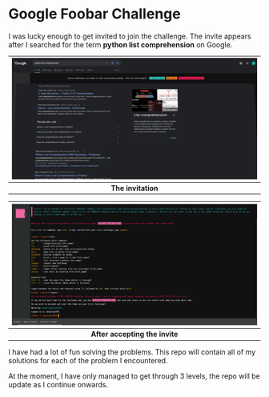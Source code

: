 # Google Foobar Challenge
I was lucky enough to get invited to join the challenge. The invite appears after I searched for the term **python list comprehension**
on Google.

| ![invite](img/initial_invite.png) | 
|:--:| 
| **The invitation** |

| ![accept](img/accepted-the-invite.png) | 
|:--:| 
| **After accepting the invite** |

I have had a lot of fun solving the problems. This repo will contain all of my solutions for each of the problem I encountered.

At the moment, I have only managed to get through 3 levels, the repo will be update as I continue onwards.
